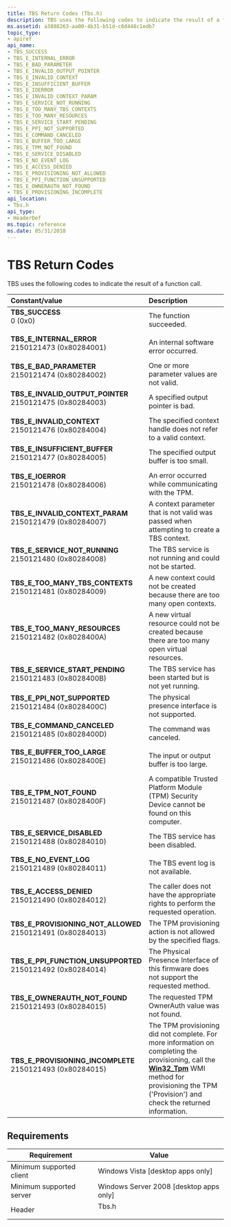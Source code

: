 ```yaml
---
title: TBS Return Codes (Tbs.h)
description: TBS uses the following codes to indicate the result of a function call.
ms.assetid: a3888263-aa00-4b31-b51d-c6d448c1edb7
topic_type:
- apiref
api_name:
- TBS_SUCCESS
- TBS_E_INTERNAL_ERROR
- TBS_E_BAD_PARAMETER
- TBS_E_INVALID_OUTPUT_POINTER
- TBS_E_INVALID_CONTEXT
- TBS_E_INSUFFICIENT_BUFFER
- TBS_E_IOERROR
- TBS_E_INVALID_CONTEXT_PARAM
- TBS_E_SERVICE_NOT_RUNNING
- TBS_E_TOO_MANY_TBS_CONTEXTS
- TBS_E_TOO_MANY_RESOURCES
- TBS_E_SERVICE_START_PENDING
- TBS_E_PPI_NOT_SUPPORTED
- TBS_E_COMMAND_CANCELED
- TBS_E_BUFFER_TOO_LARGE
- TBS_E_TPM_NOT_FOUND
- TBS_E_SERVICE_DISABLED
- TBS_E_NO_EVENT_LOG
- TBS_E_ACCESS_DENIED
- TBS_E_PROVISIONING_NOT_ALLOWED
- TBS_E_PPI_FUNCTION_UNSUPPORTED
- TBS_E_OWNERAUTH_NOT_FOUND
- TBS_E_PROVISIONING_INCOMPLETE
api_location:
- Tbs.h
api_type:
- HeaderDef
ms.topic: reference
ms.date: 05/31/2018
---
```


# TBS Return Codes

TBS uses the following codes to indicate the result of a function call.



| Constant/value                                                                                                                                                                                                                                                                                   | Description                                                                                                                                                                                                                                |
|:-------------------------------------------------------------------------------------------------------------------------------------------------------------------------------------------------------------------------------------------------------------------------------------------------|:-------------------------------------------------------------------------------------------------------------------------------------------------------------------------------------------------------------------------------------------|
| <span id="TBS_SUCCESS"></span><span id="tbs_success"></span><dl> <dt>**TBS\_SUCCESS**</dt> <dt>0 (0x0)</dt> </dl>                                                                             | The function succeeded.<br/>                                                                                                                                                                                                         |
| <span id="TBS_E_INTERNAL_ERROR"></span><span id="tbs_e_internal_error"></span><dl> <dt>**TBS\_E\_INTERNAL\_ERROR**</dt> <dt>2150121473 (0x80284001)</dt> </dl>                                | An internal software error occurred.<br/>                                                                                                                                                                                            |
| <span id="TBS_E_BAD_PARAMETER"></span><span id="tbs_e_bad_parameter"></span><dl> <dt>**TBS\_E\_BAD\_PARAMETER**</dt> <dt>2150121474 (0x80284002)</dt> </dl>                                   | One or more parameter values are not valid.<br/>                                                                                                                                                                                     |
| <span id="TBS_E_INVALID_OUTPUT_POINTER"></span><span id="tbs_e_invalid_output_pointer"></span><dl> <dt>**TBS\_E\_INVALID\_OUTPUT\_POINTER**</dt> <dt>2150121475 (0x80284003)</dt> </dl>       | A specified output pointer is bad.<br/>                                                                                                                                                                                              |
| <span id="TBS_E_INVALID_CONTEXT"></span><span id="tbs_e_invalid_context"></span><dl> <dt>**TBS\_E\_INVALID\_CONTEXT**</dt> <dt>2150121476 (0x80284004)</dt> </dl>                             | The specified context handle does not refer to a valid context.<br/>                                                                                                                                                                 |
| <span id="TBS_E_INSUFFICIENT_BUFFER"></span><span id="tbs_e_insufficient_buffer"></span><dl> <dt>**TBS\_E\_INSUFFICIENT\_BUFFER**</dt> <dt>2150121477 (0x80284005)</dt> </dl>                 | The specified output buffer is too small.<br/>                                                                                                                                                                                       |
| <span id="TBS_E_IOERROR"></span><span id="tbs_e_ioerror"></span><dl> <dt>**TBS\_E\_IOERROR**</dt> <dt>2150121478 (0x80284006)</dt> </dl>                                                      | An error occurred while communicating with the TPM.<br/>                                                                                                                                                                             |
| <span id="TBS_E_INVALID_CONTEXT_PARAM"></span><span id="tbs_e_invalid_context_param"></span><dl> <dt>**TBS\_E\_INVALID\_CONTEXT\_PARAM**</dt> <dt>2150121479 (0x80284007)</dt> </dl>          | A context parameter that is not valid was passed when attempting to create a TBS context.<br/>                                                                                                                                       |
| <span id="TBS_E_SERVICE_NOT_RUNNING"></span><span id="tbs_e_service_not_running"></span><dl> <dt>**TBS\_E\_SERVICE\_NOT\_RUNNING**</dt> <dt>2150121480 (0x80284008)</dt> </dl>                | The TBS service is not running and could not be started.<br/>                                                                                                                                                                        |
| <span id="TBS_E_TOO_MANY_TBS_CONTEXTS"></span><span id="tbs_e_too_many_tbs_contexts"></span><dl> <dt>**TBS\_E\_TOO\_MANY\_TBS\_CONTEXTS**</dt> <dt>2150121481 (0x80284009)</dt> </dl>         | A new context could not be created because there are too many open contexts.<br/>                                                                                                                                                    |
| <span id="TBS_E_TOO_MANY_RESOURCES"></span><span id="tbs_e_too_many_resources"></span><dl> <dt>**TBS\_E\_TOO\_MANY\_RESOURCES**</dt> <dt>2150121482 (0x8028400A)</dt> </dl>                   | A new virtual resource could not be created because there are too many open virtual resources.<br/>                                                                                                                                  |
| <span id="TBS_E_SERVICE_START_PENDING"></span><span id="tbs_e_service_start_pending"></span><dl> <dt>**TBS\_E\_SERVICE\_START\_PENDING**</dt> <dt>2150121483 (0x8028400B)</dt> </dl>          | The TBS service has been started but is not yet running.<br/>                                                                                                                                                                        |
| <span id="TBS_E_PPI_NOT_SUPPORTED"></span><span id="tbs_e_ppi_not_supported"></span><dl> <dt>**TBS\_E\_PPI\_NOT\_SUPPORTED**</dt> <dt>2150121484 (0x8028400C)</dt> </dl>                      | The physical presence interface is not supported.<br/>                                                                                                                                                                               |
| <span id="TBS_E_COMMAND_CANCELED"></span><span id="tbs_e_command_canceled"></span><dl> <dt>**TBS\_E\_COMMAND\_CANCELED**</dt> <dt>2150121485 (0x8028400D)</dt> </dl>                          | The command was canceled.<br/>                                                                                                                                                                                                       |
| <span id="TBS_E_BUFFER_TOO_LARGE"></span><span id="tbs_e_buffer_too_large"></span><dl> <dt>**TBS\_E\_BUFFER\_TOO\_LARGE**</dt> <dt>2150121486 (0x8028400E)</dt> </dl>                         | The input or output buffer is too large.<br/>                                                                                                                                                                                        |
| <span id="TBS_E_TPM_NOT_FOUND"></span><span id="tbs_e_tpm_not_found"></span><dl> <dt>**TBS\_E\_TPM\_NOT\_FOUND**</dt> <dt>2150121487 (0x8028400F)</dt> </dl>                                  | A compatible Trusted Platform Module (TPM) Security Device cannot be found on this computer.<br/>                                                                                                                                    |
| <span id="TBS_E_SERVICE_DISABLED"></span><span id="tbs_e_service_disabled"></span><dl> <dt>**TBS\_E\_SERVICE\_DISABLED**</dt> <dt>2150121488 (0x80284010)</dt> </dl>                          | The TBS service has been disabled.<br/>                                                                                                                                                                                              |
| <span id="TBS_E_NO_EVENT_LOG"></span><span id="tbs_e_no_event_log"></span><dl> <dt>**TBS\_E\_NO\_EVENT\_LOG**</dt> <dt>2150121489 (0x80284011)</dt> </dl>                                     | The TBS event log is not available.<br/>                                                                                                                                                                                             |
| <span id="TBS_E_ACCESS_DENIED"></span><span id="tbs_e_access_denied"></span><dl> <dt>**TBS\_E\_ACCESS\_DENIED**</dt> <dt>2150121490 (0x80284012)</dt> </dl>                                   | The caller does not have the appropriate rights to perform the requested operation.<br/>                                                                                                                                             |
| <span id="TBS_E_PROVISIONING_NOT_ALLOWED"></span><span id="tbs_e_provisioning_not_allowed"></span><dl> <dt>**TBS\_E\_PROVISIONING\_NOT\_ALLOWED**</dt> <dt>2150121491 (0x80284013)</dt> </dl> | The TPM provisioning action is not allowed by the specified flags.<br/>                                                                                                                                                              |
| <span id="TBS_E_PPI_FUNCTION_UNSUPPORTED"></span><span id="tbs_e_ppi_function_unsupported"></span><dl> <dt>**TBS\_E\_PPI\_FUNCTION\_UNSUPPORTED**</dt> <dt>2150121492 (0x80284014)</dt> </dl> | The Physical Presence Interface of this firmware does not support the requested method.<br/>                                                                                                                                         |
| <span id="TBS_E_OWNERAUTH_NOT_FOUND"></span><span id="tbs_e_ownerauth_not_found"></span><dl> <dt>**TBS\_E\_OWNERAUTH\_NOT\_FOUND**</dt> <dt>2150121493 (0x80284015)</dt> </dl>                | The requested TPM OwnerAuth value was not found.<br/>                                                                                                                                                                                |
| <span id="TBS_E_PROVISIONING_INCOMPLETE"></span><span id="tbs_e_provisioning_incomplete"></span><dl> <dt>**TBS\_E\_PROVISIONING\_INCOMPLETE**</dt> <dt>2150121493 (0x80284015)</dt> </dl>     | The TPM provisioning did not complete. For more information on completing the provisioning, call the [**Win32\_Tpm**](/windows/desktop/SecProv/win32-tpm) WMI method for provisioning the TPM ('Provision') and check the returned information.<br/> |



## Requirements



| Requirement | Value |
|-------------------------------------|----------------------------------------------------------------------------------|
| Minimum supported client<br/> | Windows Vista \[desktop apps only\]<br/>                                   |
| Minimum supported server<br/> | Windows Server 2008 \[desktop apps only\]<br/>                             |
| Header<br/>                   | <dl> <dt>Tbs.h</dt> </dl> |



 

